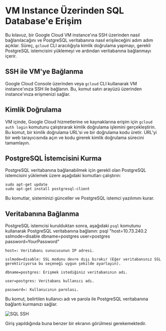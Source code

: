 # VM Instance Üzerinden SQL Database'e Erişim

Bu kılavuz, bir Google Cloud VM instance'ına SSH üzerinden nasıl bağlanılacağını ve PostgreSQL veritabanına nasıl erişileceğini adım adım açıklar. Süreç, `gcloud` CLI aracılığıyla kimlik doğrulama yapmayı, gerekli PostgreSQL istemcisini yüklemeyi ve ardından veritabanına bağlanmayı içerir.

##  SSH ile VM'ye Bağlanma

Google Cloud Console üzerinden veya `gcloud` CLI kullanarak VM instance'ınıza SSH ile bağlanın. Bu, komut satırı arayüzü üzerinden instance'ınıza erişmenizi sağlar.

##  Kimlik Doğrulama

VM içinde, Google Cloud hizmetlerine ve kaynaklarına erişim için `gcloud auth login` komutunu çalıştırarak kimlik doğrulama işlemini gerçekleştirin. Bu komut, bir kimlik doğrulama URL'si ve bir doğrulama kodu üretir. URL'yi bir web tarayıcısında açın ve kodu girerek kimlik doğrulama sürecini tamamlayın.

## PostgreSQL İstemcisini Kurma

PostgreSQL veritabanına bağlanabilmek için gerekli olan PostgreSQL istemcisini yüklemek üzere aşağıdaki komutları çalıştırın:

    sudo apt-get update
    sudo apt-get install postgresql-client
    
Bu komutlar, sisteminizi günceller ve PostgreSQL istemci yazılımını kurar.


## Veritabanına Bağlanma

PostgreSQL istemcisi kurulduktan sonra, aşağıdaki `psql` komutunu kullanarak PostgreSQL veritabanına bağlanın:
psql "host=10.73.240.2 sslmode=disable dbname=postgres user=postgres password=YourPassword"

    host=: Veritabanı sunucusunun IP adresi.
    
    sslmode=disable: SSL modunu devre dışı bırakır (Eğer veritabanınız SSL gerektiriyorsa bu seçeneği uygun şekilde ayarlayın).
    
    dbname=postgres: Erişmek istediğiniz veritabanının adı.
    
    user=postgres: Veritabanı kullanıcı adı.
    
    password=: Kullanıcının parolası.

Bu komut, belirtilen kullanıcı adı ve parola ile PostgreSQL veritabanına bağlantı kurmanızı sağlar.


![SQL SSH](https://github.com/AEuphrates/Secure-and-Scalable-Web-Application/assets/155168172/c63fe71d-9de5-4560-a6b6-586e3c807eeb)

Giriş yapıldığında buna benzer bir ekranın görülmesi gerekemektedir.

